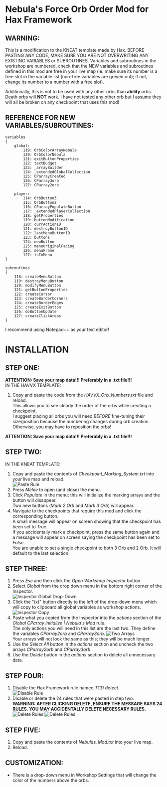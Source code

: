 # Nebula's Force Orb Order Mod for Hax Framework

## **WARNING:** 
This is a modification to the KNEAT template made by Hax. BEFORE PASTING ANY CODE, MAKE SURE YOU ARE NOT OVERWRITING ANY EXISTING VARIABLES or SUBROUTINES. 
Variables and subroutines in the workshop are numbered, check that the NEW variables and subroutines defined in this mod are free in your live map (ie. make sure its number is a free slot in the variable list (non-free variables are greyed out); if not, change its number to a number with a free slot).

Additionally, this is not to be used with any other orbs than **ability** orbs. Death orbs will **NOT** work. I have not tested any other orb but I assume they will all be broken on any checkpoint that uses this mod!  

## REFERENCE FOR NEW VARIABLES/SUBROUTINES:
```
variables
{
	global:
		119: OrbColorArrayNebula
		120: OrbColorNebula
		121: exitButtonProperties
		122: textBudget
		123: _arrayBuilder
		124: _extendedGlobalCollection
		125: CParrayCreated
		126: CParray3orb
		127: CParray2orb	

	player:
		114: OrbButton3
		115: OrbButton2
		116: CParrayPopulateButton
		117: _extendedPlayerCollection
		118: getProperties
		119: buttonModification
		120: currActionID
		121: destroyButtonID
		122: lastMenuButtonID
		123: buttons
		124: newButton
		125: menuOriginalFacing
		126: menuFrame
		127: isInMenu
}

subroutines
{
	118: createMenuButton
	119: destroyMenuButton
	120: modifyMenuButton
	121: getButtonProperties
	122: createCursor
	123: createBorderCorners
	124: createBorderEdges
	125: createExitButton
	126: doButtonUpdate
	127: createClickAreas
}
```

I recommend using Notepad++ as your text editor!

# INSTALLATION

## STEP ONE: 
**ATTENTION: Save your map data!!! Preferably in a .txt file!!!**  
IN THE HAVVX TEMPLATE:  
1. Copy and paste the code from the *HAVVX_Orb_Numbers.txt* file and reload.  
This allows you to see clearly the order of the orbs while creating a checkpoint.  
I suggest placing all orbs you will need *BEFORE* fine-tuning their size/position because the numbering changes during orb creation.  
Otherwise, you may have to reposition the orbs!  

**ATTENTION: Save your map data!!! Preferably in a .txt file!!!**  

## STEP TWO:
IN THE KNEAT TEMPLATE:
1. Copy and paste the contents of *Checkpoint_Marking_System.txt* into your live map and reload.  
![Paste Rule](images/PasteRule.jpg)
2. Press *Melee* to open (and close) the menu.  
3. Click *Populate* in the menu; this will initialize the marking arrays and the button will disappear.  
Two new buttons (*Mark 2 Orb* and *Mark 3 Orb*) will appear.  
4. Navigate to the checkpoints that require this mod and click the corresponding button.  
A small message will appear on screen showing that the checkpoint has been set to *True*.  
If you accidentally mark a checkpoint, press the same button again and a message will appear on screen saying the checkpoint has been set to *False*.  
You are unable to set a single checkpoint to both 3 Orb and 2 Orb. It will default to the last selection.  

## STEP THREE: 
1. Press *Esc* and then click the *Open Workshop Inspector* button.  
2. Select *Global* from the drop down menu in the bottom right corner of the Inspector.  
![Inspector Global Drop-Down](images/InspectorGlobal.jpg)
3. Click the "(x)" button directly to the left of the drop-down menu which will copy to clipboard all global variables as workshop actions.  
![Inspector Copy](images/CopyInspector.jpg)
4. Paste what you copied from the Inspector into the *actions* section of the *Global CParray Initialize | Nebula's Mod* rule.    
The only actions you will need in this list are the last two. They define the variables *CParray2orb* and *CParray3orb*.
![Two Arrays](images/TwoArrays.jpg)  
Your arrays will not look the same as this; they will be much longer.  
5. Use the *Select All* button in the *actions* section and uncheck the two arrays *CParray2orb* and *CParray3orb*.  
6. Use the *Delete* button in the *actions* section to delete all unnecessary data.


## STEP FOUR:  
1. Disable the Hax Framework rule named *TCD detect*.   
![Disable Rule](images/DisableRule.jpg)
2. Disable or delete the 24 rules that were pasted in step two.  
**WARNING: AFTER CLICKING DELETE, ENSURE THE MESSAGE SAYS 24 RULES. YOU MAY ACCIDENTALLY DELETE NECESSARY RULES.**
![Delete Rules](images/DeleteRules.jpg)
![Delete Rules](images/Delete24.png)

## STEP FIVE:  
1. Copy and paste the contents of *Nebulas_Mod.txt* into your live map.   
2. Reload.

## CUSTOMIZATION:
- There is a drop-down menu in Workshop Settings that will change the color of the numbers above the orbs.


